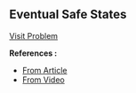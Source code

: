 ## Eventual Safe States

[Visit Problem](https://practice.geeksforgeeks.org/problems/eventual-safe-states/1)

**References :**<br/>

-   [From Article](https://takeuforward.org/data-structure/find-eventual-safe-states-bfs-topological-sort-g-25/)
-   [From Video](https://www.youtube.com/watch?v=2gtg3VsDGyc&list=PLgUwDviBIf0oE3gA41TKO2H5bHpPd7fzn&index=25)
